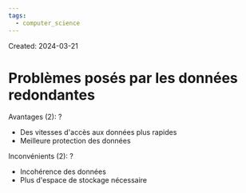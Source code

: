 ```yaml
---
tags:
  - computer_science
---
```

Created: 2024-03-21

# Problèmes posés par les données redondantes

Avantages (2):
?
- Des vitesses d'accès aux données plus rapides
- Meilleure protection des données
<!--SR:!2024-04-04,3,250-->

Inconvénients (2):
?
- Incohérence des données
- Plus d'espace de stockage nécessaire
<!--SR:!2024-04-04,3,250-->